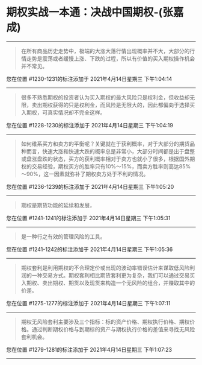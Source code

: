 # 期权实战一本通：决战中国期权-(张嘉成)

---

> 在所有商品历史走势中，极端的大涨大落行情出现概率并不大，大部分的行情走势是震荡或者缓慢上涨、下跌的过程，所以有价值的买入期权操作机会并不常见。

您在位置 #1230-1231的标注添加于 2021年4月14日星期三 下午1:04:14

---

> 很多不熟悉期权的投资者认为买入期权的最大风险只是权利金，但收益却无限，卖出期权获得的只是权利金，而风险是无限大的，因此都偏向于选择买入期权，可真实情况却不完全这样。

您在位置 #1228-1230的标注添加于 2021年4月14日星期三 下午1:04:19

---

> 如何维系买方和卖方的平衡呢？关键就在于获利概率，对于大部分的期货品种而言，快速大涨和快速大跌的概率总是非常小，大部分时间都是出于盘整或盘涨盘跌的状态，买方的获利概率相对于卖方也就小了很多，根据国外期权的交易经验，期权买方的胜率只有10%～15%，而卖方胜率则高达85%～90%，这一因素就弥补了期权卖方处于不利的情况。

您在位置 #1236-1239的标注添加于 2021年4月14日星期三 下午1:05:20

---

> 期权是期货功能的延续和发展，

您在位置 #1241-1241的标注添加于 2021年4月14日星期三 下午1:05:31

---

> 是一种行之有效的管理风险的工具。

您在位置 #1241-1242的标注添加于 2021年4月14日星期三 下午1:05:36

---

> 期权套利是利用期权的不合理定价或出现的波动率错误估计来谋取低风险利润的一种交易方式。期权套利相比期货套利更为复杂，我们可以通过交易买入期权、卖出期权、期货以及现货来构造一个无风险的组合，并赚取其中的价差。

您在位置 #1275-1277的标注添加于 2021年4月14日星期三 下午1:07:11

---

> 期权无风险套利主要涉及三个指标：标的资产价格、期权执行价格、期权价格。通过判断期权价格与到期标的资产与期权执行价格的差值来寻找无风险套利机会。

您在位置 #1279-1281的标注添加于 2021年4月14日星期三 下午1:07:23

---

